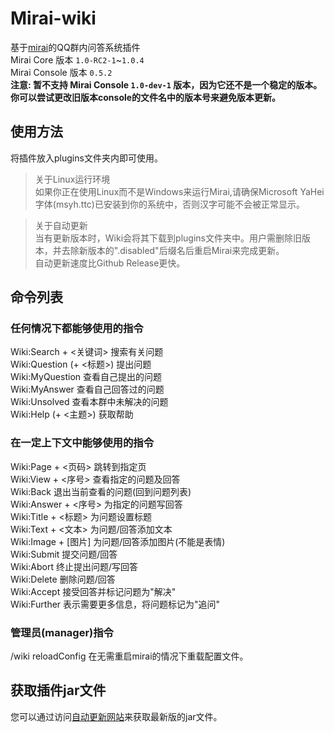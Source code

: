 # Mirai-wiki
基于[mirai](https://github.com/mamoe/mirai)的QQ群内问答系统插件  
Mirai Core 版本 `1.0-RC2-1`~`1.0.4`  
Mirai Console 版本 `0.5.2`  
**注意: 暂不支持 Mirai Console `1.0-dev-1` 版本，因为它还不是一个稳定的版本。你可以尝试更改旧版本console的文件名中的版本号来避免版本更新。**

## 使用方法
将插件放入plugins文件夹内即可使用。

> 关于Linux运行环境  
> 如果你正在使用Linux而不是Windows来运行Mirai,请确保Microsoft YaHei字体(msyh.ttc)已安装到你的系统中，否则汉字可能不会被正常显示。  
  
> 关于自动更新  
> 当有更新版本时，Wiki会将其下载到plugins文件夹中。用户需删除旧版本，并去除新版本的".disabled"后缀名后重启Mirai来完成更新。  
> 自动更新速度比Github Release更快。

## 命令列表
### 任何情况下都能够使用的指令
Wiki:Search + <关键词> 搜索有关问题  
Wiki:Question (+ <标题>) 提出问题  
Wiki:MyQuestion 查看自己提出的问题  
Wiki:MyAnswer 查看自己回答过的问题  
Wiki:Unsolved 查看本群中未解决的问题  
Wiki:Help (+ <主题>) 获取帮助
### 在一定上下文中能够使用的指令
Wiki:Page + <页码> 跳转到指定页  
Wiki:View + <序号> 查看指定的问题及回答  
Wiki:Back 退出当前查看的问题(回到问题列表)  
Wiki:Answer + <序号> 为指定的问题写回答  
Wiki:Title + <标题> 为问题设置标题  
Wiki:Text + <文本> 为问题/回答添加文本  
Wiki:Image + [图片] 为问题/回答添加图片(不能是表情)  
Wiki:Submit 提交问题/回答  
Wiki:Abort 终止提出问题/写回答  
Wiki:Delete 删除问题/回答  
Wiki:Accept 接受回答并标记问题为"解决"  
Wiki:Further 表示需要更多信息，将问题标记为"追问"  
### 管理员(manager)指令
/wiki reloadConfig 在无需重启mirai的情况下重载配置文件。

## 获取插件jar文件
您可以通过访问[自动更新网站](http://20bf488.nat123.cc:25547/download?app=wiki)来获取最新版的jar文件。
